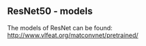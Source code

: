 ## ResNet50 - models

The models of ResNet can be found:
http://www.vlfeat.org/matconvnet/pretrained/
